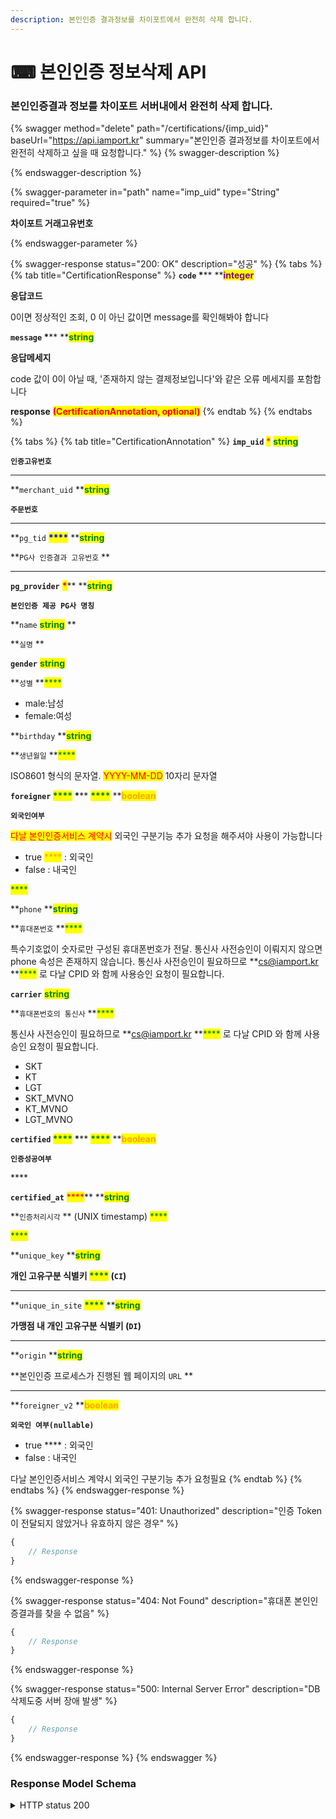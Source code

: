 ```yaml
---
description: 본인인증 결과정보를 차이포트에서 완전히 삭제 합니다.
---
```


# ⌨ 본인인증 정보삭제 API

### 본인인증결과 정보를 차이포트 서버내에서 완전히 삭제 합니다.

{% swagger method="delete" path="/certifications/{imp_uid}" baseUrl="https://api.iamport.kr" summary="본인인증 결과정보를 차이포트에서 완전히 삭제하고 싶을 때 요청합니다." %}
{% swagger-description %}

{% endswagger-description %}

{% swagger-parameter in="path" name="imp_uid" type="String" required="true" %}
<mark style="color:red;">

**차이포트 거래고유번호**

</mark>
{% endswagger-parameter %}

{% swagger-response status="200: OK" description="성공" %}
{% tabs %}
{% tab title="CertificationResponse" %}
**`code`  **<mark style="color:red;">**\***</mark>** **<mark style="color:purple;">**integer**</mark>

**응답코드**

0이면 정상적인 조회, 0 이 아닌 값이면 message를 확인해봐야 합니다



**`message`  **<mark style="color:red;">**\***</mark>** **<mark style="color:green;">**string**</mark>

**응답메세지**

code 값이 0이 아닐 때, '존재하지 않는 결제정보입니다'와 같은 오류 메세지를 포함합니다



**response** <mark style="color:red;">**(CertificationAnnotation, optional)**</mark>
{% endtab %}
{% endtabs %}

{% tabs %}
{% tab title="CertificationAnnotation" %}
**`imp_uid`**  <mark style="color:red;">\*</mark> <mark style="color:green;">**string**</mark>

**`인증고유번호`**

****

**`merchant_uid`    **<mark style="color:green;">**string**</mark>

**`주문번호`**

****

**`pg_tid`  **<mark style="color:blue;">****</mark>**  **<mark style="color:green;">**string**</mark>

**`PG사 인증결과 고유번호` **&#x20;

****

**`pg_provider`** <mark style="color:red;">**\***</mark>**  **<mark style="color:green;">**string**</mark>

**`본인인증 제공 PG사 명칭`**



**`name`      **<mark style="color:green;">**string**</mark>** **&#x20;

**`실명` **&#x20;

&#x20;

**`gender`**  <mark style="color:green;">**string**</mark>

**`성별` **<mark style="color:green;">****</mark>&#x20;

* male:남성
* female:여성



**`birthday`   **<mark style="color:green;">**string**</mark>

**`생년월일` **<mark style="color:green;">****</mark>&#x20;

ISO8601 형식의 문자열. <mark style="color:red;">YYYY-MM-DD</mark> 10자리 문자열



**`foreigner`  **<mark style="color:green;">****</mark>**  **<mark style="color:red;">**\***</mark>**  **<mark style="color:green;">****</mark>**  **<mark style="color:orange;">**boolean**</mark>

**`외국인여부`**

<mark style="color:red;">다날 본인인증서비스 계약시</mark> 외국인 구분기능 추가 요청을 해주셔야 사용이 가능합니다

* true <mark style="color:orange;">****</mark> : 외국인
* false : 내국인

<mark style="color:green;">****</mark>

&#x20;**`phone`    **<mark style="color:green;">**string**</mark>

**`휴대폰번호` **<mark style="color:green;">****</mark>&#x20;

특수기호없이 숫자로만 구성된 휴대폰번호가 전달. 통신사 사전승인이 이뤄지지 않으면 phone 속성은 존재하지 않습니다. 통신사 사전승인이 필요하므로 **cs@iamport.kr **<mark style="color:green;">****</mark> 로 다날 CPID 와 함께 사용승인 요청이 필요합니다.&#x20;



**`carrier`**  <mark style="color:green;">**string**</mark>

**`휴대폰번호의 통신사` **<mark style="color:green;">****</mark>&#x20;

통신사 사전승인이 필요하므로 **cs@iamport.kr **<mark style="color:green;">****</mark> 로 다날 CPID 와 함께 사용승인 요청이 필요합니다.&#x20;

* SKT
* KT
* LGT
* SKT\_MVNO
* KT\_MVNO
* LGT\_MVNO



**`certified`   **<mark style="color:green;">****</mark>**   **<mark style="color:red;">**\***</mark>**  **<mark style="color:green;">****</mark>**  **<mark style="color:orange;">**boolean**</mark>

**`인증성공여부`**

&#x20;****&#x20;

**`certified_at`**  <mark style="color:red;">****</mark>**  **<mark style="color:green;">**string**</mark>

**`인증처리시각` ** (UNIX timestamp) <mark style="color:green;">****</mark>&#x20;

<mark style="color:green;">****</mark>

**`unique_key`  **<mark style="color:green;">**string**</mark>

**개인 고유구분 식별키 **<mark style="color:green;">****</mark>** (`CI`)**

****

**`unique_in_site` **<mark style="color:green;">****</mark>**     **<mark style="color:green;">**string**</mark>

**가맹점 내 개인 고유구분 식별키 (`DI`)**

****

**`origin`    **<mark style="color:green;">**string**</mark>

**본인인증 프로세스가 진행된 웹 페이지의 `URL` **&#x20;

****

**`foreigner_v2`      **<mark style="color:orange;">**boolean**</mark>

**`외국인 여부(nullable)`**

* true **** : 외국인
* false : 내국인

다날 본인인증서비스 계약시 외국인 구분기능 추가 요청필요
{% endtab %}
{% endtabs %}
{% endswagger-response %}

{% swagger-response status="401: Unauthorized" description="인증 Token이 전달되지 않았거나 유효하지 않은 경우" %}
```javascript
{
    // Response
}
```
{% endswagger-response %}

{% swagger-response status="404: Not Found" description="휴대폰 본인인증결과를 찾을 수 없음" %}
```javascript
{
    // Response
}
```
{% endswagger-response %}

{% swagger-response status="500: Internal Server Error" description="DB삭제도중 서버 장애 발생" %}
```javascript
{
    // Response
}
```
{% endswagger-response %}
{% endswagger %}

### Response Model Schema

<details>

<summary>HTTP status 200</summary>

```json
{
  "code": 0,
  "message": "string",
  "response": {
    "imp_uid": "string",
    "merchant_uid": "string",
    "pg_tid": "string",
    "pg_provider": "string",
    "name": "string",
    "gender": "string",
    "birth": 0,
    "birthday": "string",
    "foreigner": true,
    "phone": "string",
    "carrier": "SKT",
    "certified": true,
    "certified_at": 0,
    "unique_key": "string",
    "unique_in_site": "string",
    "origin": "string",
    "foreigner_v2": true
  }
}
```

</details>
